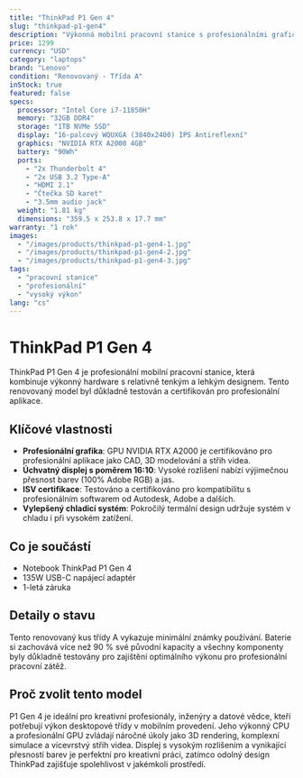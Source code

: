 ```yaml
---
title: "ThinkPad P1 Gen 4"
slug: "thinkpad-p1-gen4"
description: "Výkonná mobilní pracovní stanice s profesionálními grafickými schopnostmi"
price: 1299
currency: "USD"
category: "laptops"
brand: "Lenovo"
condition: "Renovovaný - Třída A"
inStock: true
featured: false
specs:
  processor: "Intel Core i7-11850H"
  memory: "32GB DDR4"
  storage: "1TB NVMe SSD"
  display: "16-palcový WQUXGA (3840x2400) IPS Antireflexní"
  graphics: "NVIDIA RTX A2000 4GB"
  battery: "90Wh"
  ports:
    - "2x Thunderbolt 4"
    - "2x USB 3.2 Type-A"
    - "HDMI 2.1"
    - "Čtečka SD karet"
    - "3.5mm audio jack"
  weight: "1.81 kg"
  dimensions: "359.5 x 253.8 x 17.7 mm"
warranty: "1 rok"
images:
  - "/images/products/thinkpad-p1-gen4-1.jpg"
  - "/images/products/thinkpad-p1-gen4-2.jpg"
  - "/images/products/thinkpad-p1-gen4-3.jpg"
tags:
  - "pracovní stanice"
  - "profesionální"
  - "vysoký výkon"
lang: "cs"
---
```


# ThinkPad P1 Gen 4

ThinkPad P1 Gen 4 je profesionální mobilní pracovní stanice, která kombinuje výkonný hardware s relativně tenkým a lehkým designem. Tento renovovaný model byl důkladně testován a certifikován pro profesionální aplikace.

## Klíčové vlastnosti

- **Profesionální grafika**: GPU NVIDIA RTX A2000 je certifikováno pro profesionální aplikace jako CAD, 3D modelování a střih videa.
- **Úchvatný displej s poměrem 16:10**: Vysoké rozlišení nabízí výjimečnou přesnost barev (100% Adobe RGB) a jas.
- **ISV certifikace**: Testováno a certifikováno pro kompatibilitu s profesionálním softwarem od Autodesk, Adobe a dalších.
- **Vylepšený chladicí systém**: Pokročilý termální design udržuje systém v chladu i při vysokém zatížení.

## Co je součástí

- Notebook ThinkPad P1 Gen 4
- 135W USB-C napájecí adaptér
- 1-letá záruka

## Detaily o stavu

Tento renovovaný kus třídy A vykazuje minimální známky používání. Baterie si zachovává více než 90 % své původní kapacity a všechny komponenty byly důkladně testovány pro zajištění optimálního výkonu pro profesionální pracovní zátěž.

## Proč zvolit tento model

P1 Gen 4 je ideální pro kreativní profesionály, inženýry a datové vědce, kteří potřebují výkon desktopové třídy v mobilním provedení. Jeho výkonný CPU a profesionální GPU zvládají náročné úkoly jako 3D rendering, komplexní simulace a vícevrstvý střih videa. Displej s vysokým rozlišením a vynikající přesností barev je perfektní pro kreativní práci, zatímco odolný design ThinkPad zajišťuje spolehlivost v jakémkoli prostředí.
